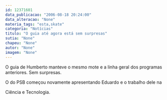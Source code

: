```yaml
---
id: 12371601
data_publicacao: "2006-08-18 20:24:00"
data_alteracao: "None"
materia_tags: "esta,skate"
categoria: "Notícias"
titulo: "O guia até agora está sem surpresas"
sutia: "None"
chapeu: "None"
autor: "None"
imagem: "None"
---
```

<p><P>O guia de Humberto manteve o mesmo mote e a linha geral dos programas anteriores. Sem surpresas.</P></p>
<p><P>O do PSB começou novamente apresentando Eduardo e o trabalho dele na</p>
<p> Ciência e Tecnologia.</P> </p>
